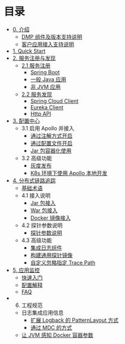 # 目录
- [0. 介绍](README.md)
  - [DMP 组件及版本支持说明](DMP-version.md)
  - [客户应用接入支持说明](Support-Lists.md)
- [1. Quick Start](quick-start/README.md) 
- [2. 服务注册与发现](eureka/README.md)
  - [2.1 服务注册](eureka/register.md) 
	  - [Spring Boot](eureka/springboot.md)
	  - [一般 Java 应用](eureka/jvm.md)
	  - [非 JVM 应用](eureka/non_jvm.md)
  - [2.2 服务发现](eureka/discovey.md)
	  - [Spring Cloud Client](eureka/spring-cloud-client.md)
	  - [Eureka Client](eureka/eureka-client.md)
	  - [Http API](eureka/api.md)
- [3. 配置中心](apollo/README.md)
  - 3.1 启用 Apollo 并接入
    - [通过注解方式开启](apollo/annotation.md)
    - [通过配置文件开启](apollo/bootstrap.md)
    - [Jar 包容器化使用](apollo/docker.md)
  - 3.2 高级功能
    - [灰度发布](apollo/Apollo-GrayRule.md)
    - [K8s 环境下使用 Apollo 本地开发](apollo/Apollo-ConfigSerivce-In-Docker-k8s.md)
- [4. 分布式链路追踪](skywalking/README.md)
  - [基础术语](skywalking/base.md)
  - 4.1 接入说明
    - [Jar 包接入](skywalking/jar.md)
    - [War 包接入](skywalking/war.md)
    - [Docker 镜像接入](skywalking/docker.md)
  - 4.2 探针参数说明
    - [探针参数说明](skywalking/agent-settings.md)
  - 4.3 高级功能
    - [集成日志组件](skywalking/integration-log4j.md)
    - [构建通用探针镜像](skywalking/common-agent-image.md)
    - [自定义忽略指定 Trace Path](skywalking/trace-ignore.md)
- [5. 应用监控](ac-collector/README.md)
  - [快速入门](ac-collector/QuickStart.md)
  - [配置解释](ac-collector/config/README.md)
  - [FAQ](ac-collector/FAQ.md)
- 6. 工程规范
  - 日志集成应用信息
    - [扩展 Logback 的 PatternLayout 方式](spec/patternLayout.md)
    - [通过 MDC 的方式](spec/MDC.md)
  - [让 JVM 感知 Docker 容器参数](spec/jvm-docker.md)